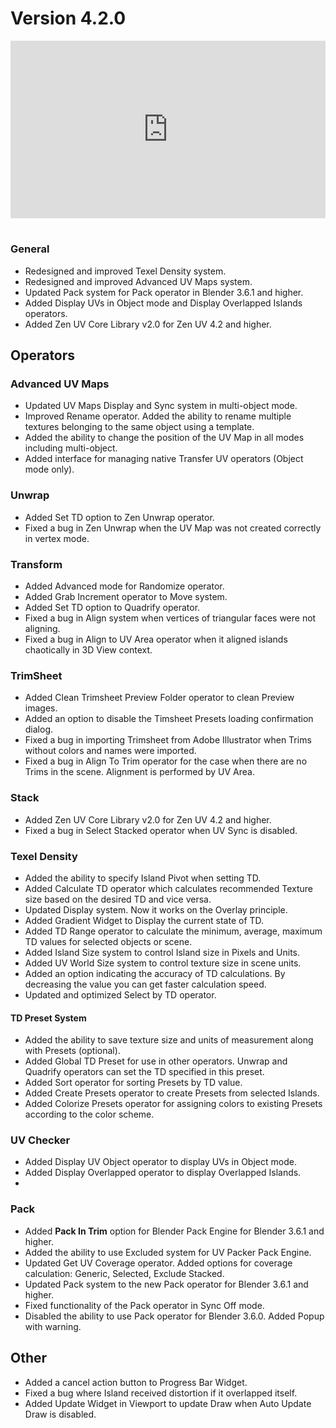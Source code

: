 # Version 4.2.0

<div style="position: relative; width: 100%; height: 0; padding-bottom: 56.25%;">
<iframe src="https://www.youtube.com/embed/JSPHDl57Fwk" style="position: absolute; top: 0; left: 0; width: 100%; height: 100%;" allowfullscreen="" seamless="" frameborder="0"></iframe>
</div>
<br>

### **General**

- Redesigned and improved Texel Density system.
- Redesigned and improved Advanced UV Maps system.
- Updated Pack system for Pack operator in Blender 3.6.1 and higher.
- Added Display UVs in Object mode and Display Overlapped Islands operators. 
- Added Zen UV Core Library v2.0 for Zen UV 4.2 and higher.
  
## **Operators**

### **Advanced UV Maps**

- Updated UV Maps Display and Sync system in multi-object mode.
- Improved Rename operator. Added the ability to rename multiple textures belonging to the same object using a template.
- Added the ability to change the position of the UV Map in all modes including multi-object.
- Added interface for managing native Transfer UV operators (Object mode only).
  
### Unwrap

- Added Set TD option to Zen Unwrap operator.
- Fixed a bug in Zen Unwrap when the UV Map was not created correctly in vertex mode.
  
### **Transform**

- Added Advanced mode for Randomize operator.
- Added Grab Increment operator to Move system.
- Added Set TD option to Quadrify operator.
- Fixed a bug in Align system when vertices of triangular faces were not aligning.
- Fixed a bug in Align to UV Area operator when it aligned islands chaotically in 3D View context.
  
### **TrimSheet**

- Added Clean Trimsheet Preview Folder operator to clean Preview images.
- Added an option to disable the Timsheet Presets loading confirmation dialog.
- Fixed a bug in importing Trimsheet from Adobe Illustrator when Trims without colors and names were imported.
- Fixed a bug in Align To Trim operator for the case when there are no Trims in the scene. Alignment is performed by UV Area.
  
### Stack

- Added Zen UV Core Library v2.0 for Zen UV 4.2 and higher.
- Fixed a bug in Select Stacked operator when UV Sync is disabled.
  
### **Texel Density**

- Added the ability to specify Island Pivot when setting TD.
- Added Calculate TD operator which calculates recommended Texture size based on the desired TD and vice versa.
- Updated Display system. Now it works on the Overlay principle.
- Added Gradient Widget to Display the current state of TD.
- Added TD Range operator to calculate the minimum, average, maximum TD values for selected objects or scene.
- Added Island Size system to control Island size in Pixels and Units.
- Added UV World Size system to control texture size in scene units.
- Added an option indicating the accuracy of TD calculations. By decreasing the value you can get faster calculation speed.
- Updated and optimized Select by TD operator.
  
#### **TD Preset System**

- Added the ability to save texture size and units of measurement along with Presets (optional).
- Added Global TD Preset for use in other operators. Unwrap and Quadrify operators can set the TD specified in this preset.
- Added Sort operator for sorting Presets by TD value.
- Added Create Presets operator to create Presets from selected Islands.
- Added Colorize Presets operator for assigning colors to existing Presets according to the color scheme.
  
### **UV Checker**

- Added Display UV Object operator to display UVs in Object mode. 
- Added Display Overlapped operator to display Overlapped Islands.
- 
### **Pack**

- Added **Pack In Trim** option for Blender Pack Engine for Blender 3.6.1 and higher.
- Added the ability to use Excluded system for UV Packer Pack Engine.
- Updated Get UV Coverage operator. Added options for coverage calculation: Generic, Selected, Exclude Stacked.
- Updated Pack system to the new Pack operator for Blender 3.6.1 and higher.
- Fixed functionality of the Pack operator in Sync Off mode.
- Disabled the ability to use Pack operator for Blender 3.6.0. Added Popup with warning.
  
## **Other**

- Added a cancel action button to Progress Bar Widget.
- Fixed a bug where Island received distortion if it overlapped itself.
- Added Update Widget in Viewport to update Draw when Auto Update Draw is disabled.
